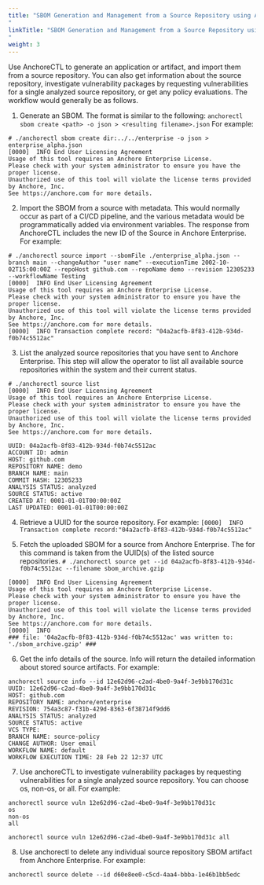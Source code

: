 ```yaml
---
title: "SBOM Generation and Management from a Source Repository using AnchoreCTL
"
linkTitle: "SBOM Generation and Management from a Source Repository using AnchoreCTL
"
weight: 3
---
```


Use AnchoreCTL to generate an application or artifact, and import them from a source repository. You can also get information about the source repository, investigate vulnerability packages by requesting vulnerabilities for a single analyzed source repository, or get any policy evaluations.
The workflow would generally be as follows.

1. Generate an SBOM. The format is similar to the following:
`anchorectl sbom create <path> -o json > <resulting filename>.json`
For example:

```
# ./anchorectl sbom create dir:../../enterprise -o json > enterprise_alpha.json
[0000]  INFO End User Licensing Agreement
Usage of this tool requires an Anchore Enterprise License.
Please check with your system administrator to ensure you have the proper license.
Unauthorized use of this tool will violate the license terms provided by Anchore, Inc.
See https://anchore.com for more details.
```

2. Import the SBOM from a source with metadata. This would normally occur as part of a CI/CD pipeline, and the various metadata would be programmatically added via environment variables. The response from AnchoreCTL includes the new ID of the Source in Anchore Enterprise. For example:

```
# ./anchorectl source import --sbomFile ./enterprise_alpha.json --branch main --changeAuthor "user name" --executionTime 2002-10-02T15:00:00Z --repoHost github.com --repoName demo --revision 12305233 --workflowName Testing
[0000]  INFO End User Licensing Agreement
Usage of this tool requires an Anchore Enterprise License.
Please check with your system administrator to ensure you have the proper license.
Unauthorized use of this tool will violate the license terms provided by Anchore, Inc.
See https://anchore.com for more details.
[0000]  INFO Transaction complete record: "04a2acfb-8f83-412b-934d-f0b74c5512ac"
```

3. List the analyzed source repositories that you have sent to Anchore Enterprise. This step will allow the operator to list all available source repositories within the system and their current status.
```
# ./anchorectl source list
[0000]  INFO End User Licensing Agreement
Usage of this tool requires an Anchore Enterprise License.
Please check with your system administrator to ensure you have the proper license.
Unauthorized use of this tool will violate the license terms provided by Anchore, Inc.
See https://anchore.com for more details.
```

```
UUID: 04a2acfb-8f83-412b-934d-f0b74c5512ac 
ACCOUNT ID: admin
HOST: github.com
REPOSITORY NAME: demo
BRANCH NAME: main
COMMIT HASH: 12305233
ANALYSIS STATUS: analyzed
SOURCE STATUS: active
CREATED AT: 0001-01-01T00:00:00Z
LAST UPDATED: 0001-01-01T00:00:00Z
```

4. Retrieve a UUID for the source repository. For example:
`[0000]  INFO Transaction complete record:"04a2acfb-8f83-412b-934d-f0b74c5512ac"`

5. Fetch the uploaded SBOM for a source from Anchore Enterprise.
The <id> for this command is taken from the UUID(s) of the listed source repositories.
`# ./anchorectl source get --id 04a2acfb-8f83-412b-934d-f0b74c5512ac --filename sbom_archive.gzip`

```
[0000]  INFO End User Licensing Agreement
Usage of this tool requires an Anchore Enterprise License.
Please check with your system administrator to ensure you have the proper license.
Unauthorized use of this tool will violate the license terms provided by Anchore, Inc.
See https://anchore.com for more details.
[0000]  INFO
### file: '04a2acfb-8f83-412b-934d-f0b74c5512ac' was written to: './sbom_archive.gzip' ###
```

6. Get the info details of the source. Info will return the detailed information about stored source artifacts. For example:

```
anchorectl source info --id 12e62d96-c2ad-4be0-9a4f-3e9bb170d31c
UUID: 12e62d96-c2ad-4be0-9a4f-3e9bb170d31c
HOST: github.com
REPOSITORY NAME: anchore/enterprise
REVISION: 754a3c87-f31b-429d-8363-6f38714f9dd6
ANALYSIS STATUS: analyzed
SOURCE STATUS: active
VCS TYPE:
BRANCH NAME: source-policy
CHANGE AUTHOR: User email
WORKFLOW NAME: default
WORKFLOW EXECUTION TIME: 28 Feb 22 12:37 UTC
```

7. Use anchoreCTL to investigate vulnerability packages by requesting vulnerabilities for a single analyzed source repository. You can choose os, non-os, or all. For example: 

```
anchorectl source vuln 12e62d96-c2ad-4be0-9a4f-3e9bb170d31c
os
non-os
all
```

`anchorectl source vuln 12e62d96-c2ad-4be0-9a4f-3e9bb170d31c all`

8. Use anchorectl to delete any individual source repository SBOM artifact from Anchore Enterprise. For example:

`anchorectl source delete --id d60e8ee0-c5cd-4aa4-bbba-1e46b1bb5edc`
